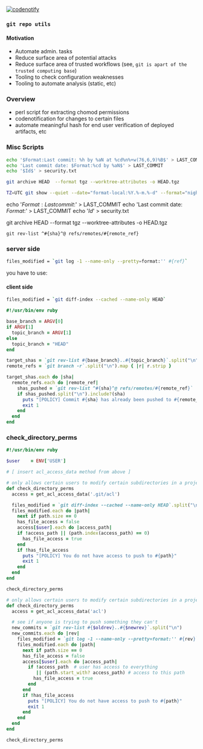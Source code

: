 [![codenotify](https://github.com/sambacha/test-git-repo/actions/workflows/codenotify.yml/badge.svg)](https://github.com/sambacha/test-git-repo/actions/workflows/codenotify.yml)

### `git repo utils`

#### Motivation

- Automate admin. tasks  
- Reduce surface area of potential attacks  
- Reduce surface area of trusted workflows (see, `git is apart of the trusted computing base`)  
- Tooling to check configuration weaknesses   
- Tooling to automate analysis (static, etc)  

### Overview

- perl script for extracting chomod permissions
- codenotification for changes to certain files
- automate meaningful hash for end user verification of deployed artifacts, etc


### Misc Scripts

```sh
echo '$Format:Last commit: %h by %aN at %cd%n%+w(76,6,9)%B$' > LAST_COMMIT
echo 'Last commit date: $Format:%cd by %aN$' > LAST_COMMIT
echo '$Id$' > security.txt

git archive HEAD  --format tgz --worktree-attributes -o HEAD.tgz

TZ=UTC git show --quiet --date="format-local:%Y.%-m.%-d" --format="nightly-%cd" >nightly-release.txt
```


echo '$Format:Last commit: %h by %aN at %cd%n%+w(76,6,9)%B$' > LAST_COMMIT
echo 'Last commit date: $Format:%cd by %aN$' > LAST_COMMIT
echo '$Id$' > security.txt

git archive HEAD  --format tgz --worktree-attributes -o HEAD.tgz


`git rev-list ^#{sha}^@ refs/remotes/#{remote_ref}`

### server side

```sh
files_modified = `git log -1 --name-only --pretty=format:'' #{ref}`
```

you have to use:
#### client side 
```sh
files_modified = `git diff-index --cached --name-only HEAD`
```

```ruby
#!/usr/bin/env ruby

base_branch = ARGV[0]
if ARGV[1]
  topic_branch = ARGV[1]
else
  topic_branch = "HEAD"
end

target_shas = `git rev-list #{base_branch}..#{topic_branch}`.split("\n")
remote_refs = `git branch -r`.split("\n").map { |r| r.strip }

target_shas.each do |sha|
  remote_refs.each do |remote_ref|
    shas_pushed = `git rev-list ^#{sha}^@ refs/remotes/#{remote_ref}`
    if shas_pushed.split("\n").include?(sha)
      puts "[POLICY] Commit #{sha} has already been pushed to #{remote_ref}"
      exit 1
    end
  end
end
```

### check_directory_perms

```ruby
#!/usr/bin/env ruby

$user    = ENV['USER']

# [ insert acl_access_data method from above ]

# only allows certain users to modify certain subdirectories in a project
def check_directory_perms
  access = get_acl_access_data('.git/acl')

  files_modified = `git diff-index --cached --name-only HEAD`.split("\n")
  files_modified.each do |path|
    next if path.size == 0
    has_file_access = false
    access[$user].each do |access_path|
    if !access_path || (path.index(access_path) == 0)
      has_file_access = true
    end
    if !has_file_access
      puts "[POLICY] You do not have access to push to #{path}"
      exit 1
    end
  end
end

check_directory_perms
```

```ruby
# only allows certain users to modify certain subdirectories in a project
def check_directory_perms
  access = get_acl_access_data('acl')

  # see if anyone is trying to push something they can't
  new_commits = `git rev-list #{$oldrev}..#{$newrev}`.split("\n")
  new_commits.each do |rev|
    files_modified = `git log -1 --name-only --pretty=format:'' #{rev}`.split("\n")
    files_modified.each do |path|
      next if path.size == 0
      has_file_access = false
      access[$user].each do |access_path|
        if !access_path  # user has access to everything
           || (path.start_with? access_path) # access to this path
          has_file_access = true
        end
      end
      if !has_file_access
        puts "[POLICY] You do not have access to push to #{path}"
        exit 1
      end
    end
  end
end

check_directory_perms
```
